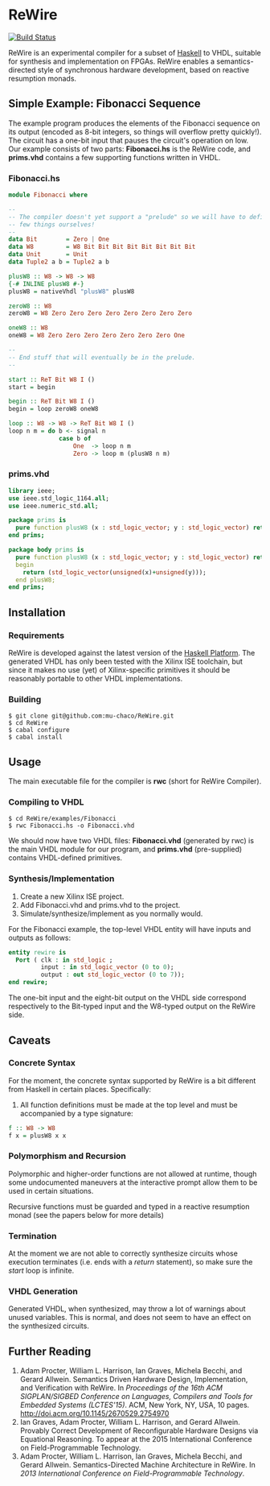 # ReWire

[![Build Status](https://travis-ci.org/mu-chaco/ReWire.svg)](https://travis-ci.org/mu-chaco/ReWire)

ReWire is an experimental compiler for a subset of [Haskell](http://haskell.org/) to VHDL, suitable for synthesis and implementation on FPGAs. ReWire enables a semantics-directed style of synchronous hardware development, based on reactive resumption monads.

## Simple Example: Fibonacci Sequence

The example program produces the elements of the Fibonacci sequence on its output (encoded as 8-bit integers, so things will overflow pretty quickly!). The circuit has a one-bit input that pauses the circuit's operation on low. Our example consists of two parts: **Fibonacci.hs** is the ReWire code, and **prims.vhd** contains a few supporting functions written in VHDL.

### Fibonacci.hs
```haskell
module Fibonacci where

--
-- The compiler doesn't yet support a "prelude" so we will have to define a
-- few things ourselves!
--
data Bit        = Zero | One
data W8         = W8 Bit Bit Bit Bit Bit Bit Bit Bit
data Unit       = Unit
data Tuple2 a b = Tuple2 a b

plusW8 :: W8 -> W8 -> W8
{-# INLINE plusW8 #-}
plusW8 = nativeVhdl "plusW8" plusW8

zeroW8 :: W8
zeroW8 = W8 Zero Zero Zero Zero Zero Zero Zero Zero

oneW8 :: W8
oneW8 = W8 Zero Zero Zero Zero Zero Zero Zero One

--
-- End stuff that will eventually be in the prelude.
--

start :: ReT Bit W8 I ()
start = begin

begin :: ReT Bit W8 I ()
begin = loop zeroW8 oneW8

loop :: W8 -> W8 -> ReT Bit W8 I ()
loop n m = do b <- signal n
              case b of
                  One  -> loop n m
                  Zero -> loop m (plusW8 n m)
```

### prims.vhd
```vhdl
library ieee;
use ieee.std_logic_1164.all;
use ieee.numeric_std.all;

package prims is
  pure function plusW8 (x : std_logic_vector; y : std_logic_vector) return std_logic_vector;
end prims;

package body prims is
  pure function plusW8 (x : std_logic_vector; y : std_logic_vector) return std_logic_vector is
  begin
	return (std_logic_vector(unsigned(x)+unsigned(y)));
  end plusW8;
end prims;
```

## Installation

### Requirements

ReWire is developed against the latest version of the [Haskell Platform](https://www.haskell.org/platform/). The generated VHDL has only been tested with the Xilinx ISE toolchain, but since it makes no use (yet) of Xilinx-specific primitives it should be reasonably portable to other VHDL implementations.

### Building

```
$ git clone git@github.com:mu-chaco/ReWire.git
$ cd ReWire
$ cabal configure
$ cabal install
```

## Usage

The main executable file for the compiler is **rwc** (short for ReWire Compiler).

### Compiling to VHDL

```
$ cd ReWire/examples/Fibonacci
$ rwc Fibonacci.hs -o Fibonacci.vhd
```

We should now have two VHDL files: **Fibonacci.vhd** (generated by rwc) is the main VHDL module for our program, and **prims.vhd** (pre-supplied) contains VHDL-defined primitives.

### Synthesis/Implementation

1. Create a new Xilinx ISE project.
2. Add Fibonacci.vhd and prims.vhd to the project.
3. Simulate/synthesize/implement as you normally would.

For the Fibonacci example, the top-level VHDL entity will have inputs and outputs as follows:

```vhdl
entity rewire is
  Port ( clk : in std_logic ;
         input : in std_logic_vector (0 to 0);
         output : out std_logic_vector (0 to 7));
end rewire;
```

The one-bit input and the eight-bit output on the VHDL side correspond respectively to the Bit-typed input and the W8-typed output on the ReWire side.

## Caveats

### Concrete Syntax
For the moment, the concrete syntax supported by ReWire is a bit different from Haskell in certain places. Specifically:

1. All function definitions must be made at the top level and must be accompanied by a type signature:
```haskell
f :: W8 -> W8
f x = plusW8 x x
```

### Polymorphism and Recursion

Polymorphic and higher-order functions are not allowed at runtime, though some undocumented maneuvers at the interactive prompt allow them to be used in certain situations.

Recursive functions must be guarded and typed in a reactive resumption monad (see the papers below for more details)

### Termination

At the moment we are not able to correctly synthesize circuits whose execution terminates (i.e. ends with a *return* statement), so make sure the *start* loop is infinite.

### VHDL Generation

Generated VHDL, when synthesized, may throw a lot of warnings about unused variables. This is normal, and does not seem to have an effect on the synthesized circuits.

## Further Reading

1. Adam Procter, William L. Harrison, Ian Graves, Michela Becchi, and Gerard Allwein. Semantics Driven Hardware Design, Implementation, and Verification with ReWire. In *Proceedings of the 16th ACM SIGPLAN/SIGBED Conference on Languages, Compilers and Tools for Embedded Systems (LCTES'15)*. ACM, New York, NY, USA, 10 pages. http://doi.acm.org/10.1145/2670529.2754970
2. Ian Graves, Adam Procter, William L. Harrison, and Gerard Allwein. Provably Correct Development of Reconfigurable Hardware Designs via Equational Reasoning. To appear at the 2015 International Conference on Field-Programmable Technology.
3. Adam Procter, William L. Harrison, Ian Graves, Michela Becchi, and Gerard Allwein. Semantics-Directed Machine Architecture in ReWire. In *2013 International Conference on Field-Programmable Technology*.
